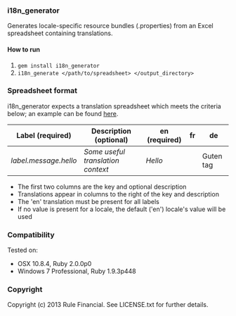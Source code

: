 ### i18n_generator

Generates locale-specific resource bundles (.properties) from an Excel spreadsheet containing translations.

#### How to run

1. `gem install i18n_generator`
1. `i18n_generate </path/to/spreadsheet> </output_directory>`

### Spreadsheet format

i18n_generator expects a translation spreadsheet which meets the criteria below; an example can be found [here](/test/example_labels.xlsx).

Label (required) | Description (optional) | en (required) | fr | de
--- | --- | --- | --- | --- |
*label.message.hello* | *Some useful translation context* | *Hello* | | Guten tag

- The first two columns are the key and optional description 
- Translations appear in columns to the right of the key and description
- The 'en' translation must be present for all labels
- If no value is present for a locale, the default ('en') locale's value will be used

### Compatibility

Tested on:

- OSX 10.8.4, Ruby 2.0.0p0
- Windows 7 Professional, Ruby 1.9.3p448

### Copyright

Copyright (c) 2013 Rule Financial. See LICENSE.txt for
further details.
